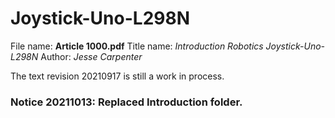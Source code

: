 # Joystick-Uno-L298N 

File name: **Article 1000.pdf**
Title name: *Introduction Robotics Joystick-Uno-L298N*
Author: *Jesse Carpenter*

The text revision 20210917 is still a work in process. 

### Notice 20211013: Replaced Introduction folder.
